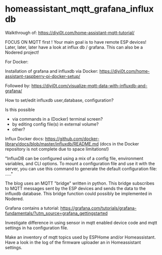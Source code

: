 ﻿# homeassistant_mqtt_grafana_influxdb
 
 Walkthrough of: https://diyi0t.com/home-assistant-mqtt-tutorial/
 
 FOCUS ON MQTT first !   Your main goal is to have remote ESP devices!
 Later, later, later have a look at influx db / grafana.  This can also be a Nodered project!
 
 For Docker:
 
 Installation of grafana and influxdb via Docker:  https://diyi0t.com/home-assistant-raspberry-pi-docker-setup/
 
 Followed by: https://diyi0t.com/visualize-mqtt-data-with-influxdb-and-grafana/
 
 How to set/edit influxdb user,database, configuration?
 
 Is this possible
 
 - via commands in a (Docker) terminal screen?
 - by editing config file(s) in external volume?
 - other?
 
 
 Influx Docker docs: https://github.com/docker-library/docs/blob/master/influxdb/README.md (docs in the Docker repository is not complete due to space limitations!)

"InfluxDB can be configured using a mix of a config file, environment variables, and CLI options. To mount a configuration file and use it with the server, you can use this command to generate the default configuration file: ....."
 
 
The blog uses an MQTT "bridge" written in python. This bridge subscribes to MQTT messages sent by the ESP devices and sends the data to the influxdb database.
This bridge function could possibly be implemented in Nodered.




Grafana contains a tutorial: https://grafana.com/tutorials/grafana-fundamentals/?utm_source=grafana_gettingstarted 

Investigate difference in using sensor in mqtt enabled device code and mqtt settings in ha configuration file.

Make an inventory of mqtt topics used by ESPHome and/or Homeassistant. Have a look in the log of the firmware uploader an in Homeassistant settings. 

 
